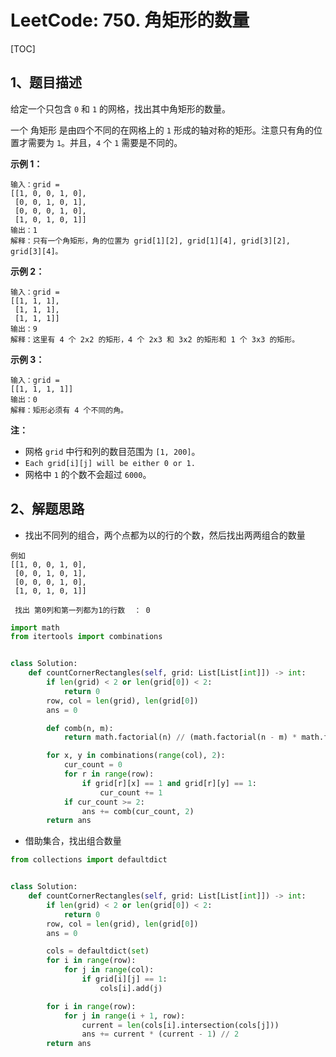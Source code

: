 # LeetCode: 750. 角矩形的数量

[TOC]

## 1、题目描述

给定一个只包含 `0` 和 `1` 的网格，找出其中角矩形的数量。

一个 角矩形 是由四个不同的在网格上的 `1` 形成的轴对称的矩形。注意只有角的位置才需要为 `1`。并且，`4` 个 `1` 需要是不同的。

 

**示例 1：**

```
输入：grid = 
[[1, 0, 0, 1, 0],
 [0, 0, 1, 0, 1],
 [0, 0, 0, 1, 0],
 [1, 0, 1, 0, 1]]
输出：1
解释：只有一个角矩形，角的位置为 grid[1][2], grid[1][4], grid[3][2], grid[3][4]。
```

**示例 2：**

```
输入：grid = 
[[1, 1, 1],
 [1, 1, 1],
 [1, 1, 1]]
输出：9
解释：这里有 4 个 2x2 的矩形，4 个 2x3 和 3x2 的矩形和 1 个 3x3 的矩形。
```

**示例 3：**

```
输入：grid = 
[[1, 1, 1, 1]]
输出：0
解释：矩形必须有 4 个不同的角。
```

**注：**

-   网格 `grid` 中行和列的数目范围为 `[1, 200]`。
-   `Each grid[i][j] will be either 0 or 1.`
-   网格中 `1` 的个数不会超过 `6000`。




## 2、解题思路

-   找出不同列的组合，两个点都为以的行的个数，然后找出两两组合的数量

```
例如
[[1, 0, 0, 1, 0],
 [0, 0, 1, 0, 1],
 [0, 0, 0, 1, 0],
 [1, 0, 1, 0, 1]]
 
 找出 第0列和第一列都为1的行数  ： 0

```



```python
import math
from itertools import combinations


class Solution:
    def countCornerRectangles(self, grid: List[List[int]]) -> int:
        if len(grid) < 2 or len(grid[0]) < 2:
            return 0
        row, col = len(grid), len(grid[0])
        ans = 0

        def comb(n, m):
            return math.factorial(n) // (math.factorial(n - m) * math.factorial(m))

        for x, y in combinations(range(col), 2):
            cur_count = 0
            for r in range(row):
                if grid[r][x] == 1 and grid[r][y] == 1:
                    cur_count += 1
            if cur_count >= 2:
                ans += comb(cur_count, 2)
        return ans

```



-   借助集合，找出组合数量

```python
from collections import defaultdict


class Solution:
    def countCornerRectangles(self, grid: List[List[int]]) -> int:
        if len(grid) < 2 or len(grid[0]) < 2:
            return 0
        row, col = len(grid), len(grid[0])
        ans = 0

        cols = defaultdict(set)
        for i in range(row):
            for j in range(col):
                if grid[i][j] == 1:
                    cols[i].add(j)

        for i in range(row):
            for j in range(i + 1, row):
                current = len(cols[i].intersection(cols[j]))
                ans += current * (current - 1) // 2
        return ans
```

